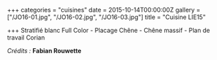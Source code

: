 +++
categories = "cuisines"
date = 2015-10-14T00:00:00Z
gallery = ["/JO16-01.jpg", "/JO16-02.jpg", "/JO16-03.jpg"]
title = "Cuisine LIE15"

+++
Stratifié blanc Full Color - Placage Chêne - Chêne massif - Plan de travail Corian

_Crédits :_ **Fabian Rouwette**